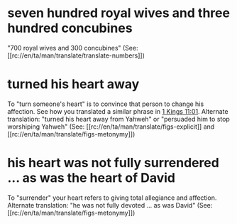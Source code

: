 # seven hundred royal wives and three hundred concubines

"700 royal wives and 300 concubines" (See: [[rc://en/ta/man/translate/translate-numbers]])

# turned his heart away

To "turn someone's heart" is to convince that person to change his affection. See how you translated a similar phrase in [1 Kings 11:01](../11/01.md). Alternate translation: "turned his heart away from Yahweh" or "persuaded him to stop worshiping Yahweh" (See: [[rc://en/ta/man/translate/figs-explicit]] and [[rc://en/ta/man/translate/figs-metonymy]])

# his heart was not fully surrendered ... as was the heart of David

To "surrender" your heart refers to giving total allegiance and affection. Alternate translation: "he was not fully devoted ... as was David" (See: [[rc://en/ta/man/translate/figs-metonymy]])


